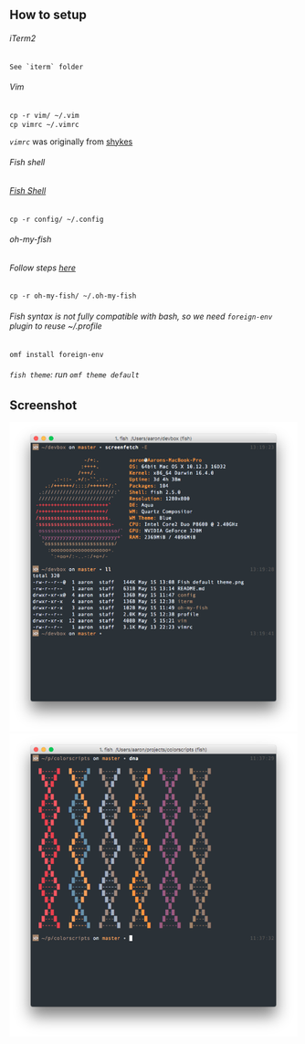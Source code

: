 ## How to setup

###### iTerm2
```
See `iterm` folder
```

###### Vim
```SHELL
cp -r vim/ ~/.vim
cp vimrc ~/.vimrc
```

*`vimrc`* was originally from [shykes](https://github.com/shykes/devbox)

###### Fish shell

###### *[Fish Shell](https://fishshell.com/)*

```SHELL
cp -r config/ ~/.config
```

###### oh-my-fish

###### *Follow steps [here](https://github.com/oh-my-fish/oh-my-fish)*

```SHELL
cp -r oh-my-fish/ ~/.oh-my-fish
```

###### *Fish syntax is not fully compatible with bash, so we need `foreign-env` plugin to reuse ~/.profile*

```SHELL
omf install foreign-env
```

###### *`fish theme`*: run `omf theme default`

## Screenshot

![Fish Default Theme](https://raw.githubusercontent.com/aaron-elkins/devbox/master/Fish%20default%20theme.png)
![DNA](https://raw.githubusercontent.com/aaron-elkins/devbox/master/dna.png)
